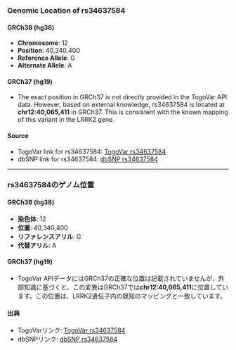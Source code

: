 ### Genomic Location of rs34637584

#### GRCh38 (hg38)
- **Chromosome**: 12
- **Position**: 40,340,400
- **Reference Allele**: G
- **Alternate Allele**: A

#### GRCh37 (hg19)
- The exact position in GRCh37 is not directly provided in the TogoVar API data. However, based on external knowledge, rs34637584 is located at **chr12:40,065,411** in GRCh37. This is consistent with the known mapping of this variant in the LRRK2 gene.

#### Source
- TogoVar link for rs34637584: [TogoVar rs34637584](https://togovar.org/variant/tgv45580587)
- dbSNP link for rs34637584: [dbSNP rs34637584](https://identifiers.org/dbsnp/rs34637584)

---

### rs34637584のゲノム位置

#### GRCh38 (hg38)
- **染色体**: 12
- **位置**: 40,340,400
- **リファレンスアリル**: G
- **代替アリル**: A

#### GRCh37 (hg19)
- TogoVar APIデータにはGRCh37の正確な位置は記載されていませんが、外部知識に基づくと、この変異はGRCh37では**chr12:40,065,411**に位置しています。この位置は、LRRK2遺伝子内の既知のマッピングと一致しています。

#### 出典
- TogoVarリンク: [TogoVar rs34637584](https://togovar.org/variant/tgv45580587)
- dbSNPリンク: [dbSNP rs34637584](https://identifiers.org/dbsnp/rs34637584)